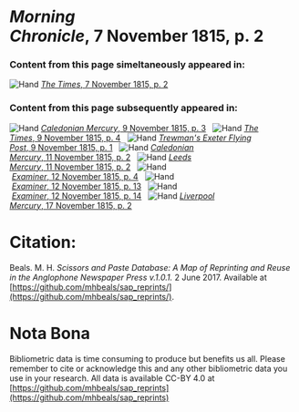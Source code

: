# *Morning Chronicle*, 7 November 1815, p. 2  
  
### Content from this page simeltaneously appeared in:  
![Hand](http://scissorsandpaste.net/wp-content/uploads/2017/06/smallhandpointer.png) [*The Times*, 7 November 1815, p. 2](https://mhbeals.github.io/sap_html/The-Times/The-Times-7-November-1815-p-2)  
  
### Content from this page subsequently appeared in:  
![Hand](http://scissorsandpaste.net/wp-content/uploads/2017/06/smallhandpointer.png) [*Caledonian Mercury*, 9 November 1815, p. 3](https://mhbeals.github.io/sap_html/Caledonian-Mercury/Caledonian-Mercury-9-November-1815-p-3)  
![Hand](http://scissorsandpaste.net/wp-content/uploads/2017/06/smallhandpointer.png) [*The Times*, 9 November 1815, p. 4](https://mhbeals.github.io/sap_html/The-Times/The-Times-9-November-1815-p-4)  
![Hand](http://scissorsandpaste.net/wp-content/uploads/2017/06/smallhandpointer.png) [*Trewman's Exeter Flying Post*, 9 November 1815, p. 1](https://mhbeals.github.io/sap_html/Trewman's-Exeter-Flying-Post/Trewman's-Exeter-Flying-Post-9-November-1815-p-1)  
![Hand](http://scissorsandpaste.net/wp-content/uploads/2017/06/smallhandpointer.png) [*Caledonian Mercury*, 11 November 1815, p. 2](https://mhbeals.github.io/sap_html/Caledonian-Mercury/Caledonian-Mercury-11-November-1815-p-2)  
![Hand](http://scissorsandpaste.net/wp-content/uploads/2017/06/smallhandpointer.png) [*Leeds Mercury*, 11 November 1815, p. 2](https://mhbeals.github.io/sap_html/Leeds-Mercury/Leeds-Mercury-11-November-1815-p-2)  
![Hand](http://scissorsandpaste.net/wp-content/uploads/2017/06/smallhandpointer.png) [*Examiner*, 12 November 1815, p. 4](https://mhbeals.github.io/sap_html/Examiner/Examiner-12-November-1815-p-4)  
![Hand](http://scissorsandpaste.net/wp-content/uploads/2017/06/smallhandpointer.png) [*Examiner*, 12 November 1815, p. 13](https://mhbeals.github.io/sap_html/Examiner/Examiner-12-November-1815-p-13)  
![Hand](http://scissorsandpaste.net/wp-content/uploads/2017/06/smallhandpointer.png) [*Examiner*, 12 November 1815, p. 14](https://mhbeals.github.io/sap_html/Examiner/Examiner-12-November-1815-p-14)  
![Hand](http://scissorsandpaste.net/wp-content/uploads/2017/06/smallhandpointer.png) [*Liverpool Mercury*, 17 November 1815, p. 2](https://mhbeals.github.io/sap_html/Liverpool-Mercury/Liverpool-Mercury-17-November-1815-p-2)  


# Citation: 

Beals. M. H. *Scissors and Paste Database: A Map of Reprinting and Reuse in the Anglophone Newspaper Press v.1.0.1.* 2 June 2017. Available at [https://github.com/mhbeals/sap_reprints/](https://github.com/mhbeals/sap_reprints/). 

# Nota Bona

Bibliometric data is time consuming to produce but benefits us all. Please remember to cite or acknowledge this and any other bibliometric data you use in your research. All data is available CC-BY 4.0 at [https://github.com/mhbeals/sap_reprints](https://github.com/mhbeals/sap_reprints)